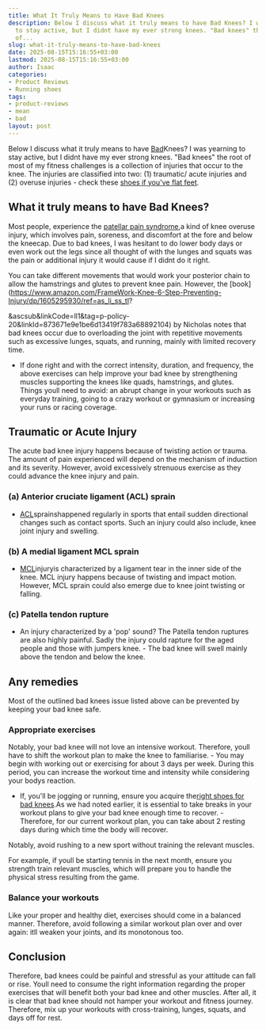 ```yaml
---
title: What It Truly Means to Have Bad Knees
description: Below I discuss what it truly means to have Bad Knees? I was yearning
  to stay active, but I didnt have my ever strong knees. "Bad knees" the root of most
  of...
slug: what-it-truly-means-to-have-bad-knees
date: 2025-08-15T15:16:55+03:00
lastmod: 2025-08-15T15:16:55+03:00
author: Isaac
categories:
- Product Reviews
- Running shoes
tags:
- product-reviews
- mean
- bad
layout: post
---
```

Below I discuss what it truly means to have [Bad](https://pestpolicy.com/best-running-shoes-for-bad-knees/)Knees? I was yearning to stay active, but I didnt have my ever strong knees. "Bad knees" the root of most of my fitness challenges is a collection of injuries that occur to the knee. The injuries are classified into two: (1) traumatic/ acute injuries and (2) overuse injuries - check these [shoes if you've flat feet](https://pestpolicy.com/best-walking-shoes-for-men-with-flat-feet/).

##  What it truly means to have Bad Knees?

Most people, experience the [patellar pain syndrome](https://en.wikipedia.org/wiki/Patellofemoral_pain_syndrome),a kind of knee overuse injury, which involves pain, soreness, and discomfort at the fore and below the kneecap. Due to bad knees, I was hesitant to do lower body days or even work out the legs since all thought of with the lunges and squats was the pain or additional injury it would cause if I didnt do it right.

You can take different movements that would work your posterior chain to allow the hamstrings and glutes to prevent knee pain. However, the [book](https://www.amazon.com/FrameWork-Knee-6-Step-Preventing-Injury/dp/1605295930/ref=as_li_ss_tl?

&ascsub&linkCode=ll1&tag=p-policy-20&linkId=873671e9e1be6d13419f783a68892104) by Nicholas notes that bad knees occur due to overloading the joint with repetitive movements such as excessive lunges, squats, and running, mainly with limited recovery time.

- If done right and with the correct intensity, duration, and frequency, the above exercises can help improve your bad knee by strengthening muscles supporting the knees like quads, hamstrings, and glutes. Things youll need to avoid: an abrupt change in your workouts such as everyday training, going to a crazy workout or gymnasium or increasing your runs or racing coverage.

##  Traumatic or Acute Injury

The acute bad knee injury happens because of twisting action or trauma. The amount of pain experienced will depend on the mechanism of induction and its severity. However, avoid excessively strenuous exercise as they could advance the knee injury and pain.

###  (a) Anterior cruciate ligament (ACL) sprain

- [ACL](https://en.wikipedia.org/wiki/Anterior_cruciate_ligament_injury)sprainshappened regularly in sports that entail sudden directional changes such as contact sports. Such an injury could also include, knee joint injury and swelling.

###  (b) A medial ligament MCL sprain

- [MCL](https://en.wikipedia.org/wiki/Medial_collateral_ligament)injuryis characterized by a ligament tear in the inner side of the knee. MCL injury happens because of twisting and impact motion. However, MCL sprain could also emerge due to knee joint twisting or falling.

###  (c) Patella tendon rupture

- An injury characterized by a 'pop' sound? The Patella tendon ruptures are also highly painful. Sadly the injury could rapture for the aged people and those with jumpers knee. - The bad knee will swell mainly above the tendon and below the knee.

##  Any remedies

Most of the outlined bad knees issue listed above can be prevented by keeping your bad knee safe.

###  Appropriate exercises

Notably, your bad knee will not love an intensive workout. Therefore, youll have to shift the workout plan to make the knee to familiarise. - You may begin with working out or exercising for about 3 days per week. During this period, you can increase the workout time and intensity while considering your bodys reaction.

- If, you'll be jogging or running, ensure you acquire the[right shoes for bad knees](https://pestpolicy.com/best-running-shoes-for-bad-knees/).As we had noted earlier, it is essential to take breaks in your workout plans to give your bad knee enough time to recover. - Therefore, for our current workout plan, you can take about 2 resting days during which time the body will recover.

Notably, avoid rushing to a new sport without training the relevant muscles.

For example, if youll be starting tennis in the next month, ensure you strength train relevant muscles, which will prepare you to handle the physical stress resulting from the game.

###  Balance your workouts

Like your proper and healthy diet, exercises should come in a balanced manner. Therefore, avoid following a similar workout plan over and over again: itll weaken your joints, and its monotonous too.

##  Conclusion

Therefore, bad knees could be painful and stressful as your attitude can fall or rise. Youll need to consume the right information regarding the proper exercises that will benefit both your bad knee and other muscles. After all, it is clear that bad knee should not hamper your workout and fitness journey. Therefore, mix up your workouts with cross-training, lunges, squats, and days off for rest.
